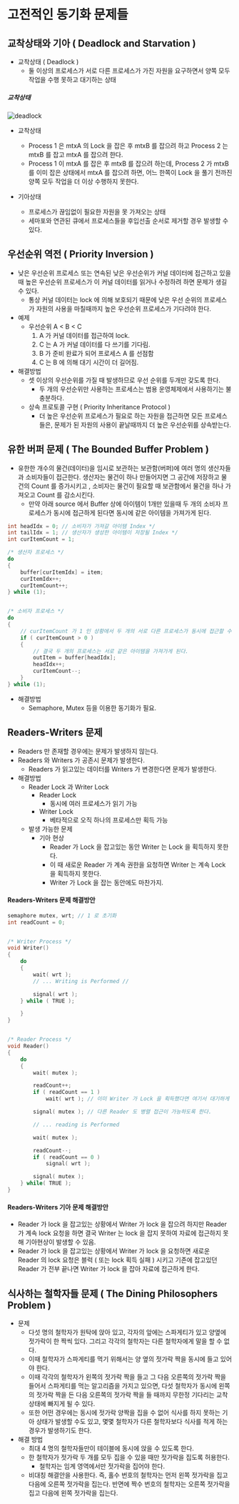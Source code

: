 # 고전적인 동기화 문제들

## 교착상태와 기아 ( Deadlock and Starvation )
* 교착상태 ( Deadlock )
	- 둘 이상의 프로세스가 서로 다른 프로세스가 가진 자원을 요구하면서
	양쪽 모두 작업을 수행 못하고 대기하는 상태


##### 교착상태
![deadlock](https://github.com/martinkang/Study/blob/master/OSConcepts/ProcessManagement/img/Chap6-deadlock.png)
* 교착상태
	- Process 1 은 mtxA 의 Lock 을 잡은 후 mtxB 를 잡으려 하고 Process 2 는 mtxB 를 잡고 mtxA 를 잡으려 한다.
	- Process 1 이 mtxA 를 잡은 후 mtxB 를 잡으려 하는데, Process 2 가 mtxB 를 이미 잡은 상태에서
	mtxA 를 잡으려 하면, 어느 한쪽이 Lock 을 풀기 전까진 양쪽 모두 작업을 더 이상 수행하지 못한다.

* 기아상태
	- 프로세스가 끊임없이 필요한 자원을 못 가져오는 상태
	- 세마포와 연관된 큐에서 프로세스들을 후입선출 순서로 제거할 경우 발생할 수 있다.


## 우선순위 역전 ( Priority Inversion )
* 낮은 우선순위 프로세스 또는 연속된 낮은 우선순위가 커널 데이터에 접근하고 있을 때
높은 우선순위 프로세스가 이 커널 데이터를 읽거나 수정하려 하면 문제가 생길 수 있다.
	- 통상 커널 데이터는 lock 에 의해 보호되기 때문에 낮은 우선 순위의 프로세스가
	자원의 사용을 마칠때까지 높은 우선순위 프로세스가 기다려야 한다.
* 예제
	- 우선순위 A < B < C
		1. A 가 커널 데이터를 접근하여 lock.
		2. C 는 A 가 커널 데이터를 다 쓰기를 기다림.
		3. B 가 준비 완료가 되어 프로세스 A 를 선점함
		4. C 는 B 에 의해 대기 시간이 더 길어짐.
* 해결방법
	- 셋 이상의 우선순위를 가질 때 발생하므로 우선 순위를 두개만 갖도록 한다.
		- 두 개의 우선순위만 사용하는 프로세스는 범용 운영체제에서 사용하기는 불충분하다.
	- 상속 프로토콜 구현 ( Priority Inheritance Protocol )
		- 더 높은 우선순위 프로세스가 필요로 하는 자원을 접근하면 모든 프로세스들은,
		문제가 된 자원의 사용이 끝날때까지 더 높은 우선순위를 상속받는다.


## 유한 버퍼 문제 ( The Bounded Buffer Problem )
* 유한한 개수의 물건(데이터)을 임시로 보관하는 보관함(버퍼)에 여러 명의 생산자들과 소비자들이 접근한다.
생산자는 물건이 하나 만들어지면 그 공간에 저장하고 물건의 Count 를 증가시키고
, 소비자는 물건이 필요할 때 보관함에서 물건을 하나 가져오고 Count 를 감소시킨다.
	- 만약 아래 source 에서 Buffer 상에 아이템이 1개만 있을때 두 개의 소비자 프로세스가 동시에 접근하게 된다면
	동시에 같은 아이템을 가져가게 된다.


```c++
int headIdx = 0; // 소비자가 가져갈 아이템 Index */
int tailIdx = 1; // 생산자가 생성한 아이템이 저장될 Index */
int curItemCount = 1;

/* 생산자 프로세스 */
do
{
	buffer[curItemIdx] = item;
	curItemIdx++;
	curItemCount++;
} while (1);


/* 소비자 프로세스 */
do
{
	// curItemCount 가 1 인 상황에서 두 개의 서로 다른 프로세스가 동시에 접근할 수 있다.
	if ( curItemCount > 0 )
	{
		// 결국 두 개의 프로세스는 서로 같은 아이템을 가져가게 된다.
		outItem = buffer[headIdx];
		headIdx++;
		curItemCount--;
	}
} while (1);
```

* 해결방법
	- Semaphore, Mutex 등을 이용한 동기화가 필요.


## Readers-Writers 문제
* Readers 만 존재할 경우에는 문제가 발생하지 않는다.
* Readers 와 Writers 가 공존시 문제가 발생한다.
	- Readers 가 읽고있는 데이터를 Writers 가 변경한다면 문제가 발생한다.
* 해결방법
	- Reader Lock 과 Writer Lock
		- Reader Lock
			- 동시에 여러 프로세스가 읽기 가능
		- Writer Lock
			- 베타적으로 오직 하나의 프로세스만 획득 가능
	- 발생 가능한 문제
		- 기아 현상
			- Reader 가 Lock 을 잡고있는 동안 Writer 는 Lock 을 획득하지 못한다.
			- 이 때 새로운 Reader 가 계속 권한을 요청하면 Writer 는 계속 Lock 을 획득하지 못한다.
			- Writer 가 Lock 을 잡는 동안에도 마찬가지.

#### Readers-Writers 문제 해결방안
```c++
semaphore mutex, wrt; // 1 로 초기화
int readCount = 0;


/* Writer Process */
void Writer()
{
	do
	{
		wait( wrt );
		// ... Writing is Performed //

		signal( wrt );
	} while ( TRUE );

	}
}


/* Reader Process */
void Reader()
{
	do
	{
		wait( mutex );

		readCount++;
		if ( readCount == 1 )
			wait( wrt ); // 이미 Writer 가 Lock 을 획득했다면 여기서 대기하게 된다.

		signal( mutex ); // 다른 Reader 도 병렬 접근이 가능하도록 한다.

		// ... reading is Performed

		wait( mutex );

		readCount--;
		if ( readCount == 0 )
			signal( wrt );

		signal( mutex );
	} while( TRUE );
}
```

#### Readers-Writers 기아 문제 해결방안
- Reader 가 lock 을 잡고있는 상황에서 Writer 가 lock 을 잡으려 하지만 Reader 가 계속 lock 요청을 하면
결국 Writer 는 lock 을 잡지 못하여 자료에 접근하지 못해 기아현상이 발생할 수 있음.
- Reader 가 lock 을 잡고있는 상황에서 Writer 가 lock 을 요청하면 새로운 Reader 의 lock 요청은 블럭 ( 또는 lock 획득 실패 ) 시키고
기존에 잡고있던 Reader 가 전부 끝나면 Writer 가 lock 을 잡아 자료에 접근하게 한다.


## 식사하는 철학자들 문제 ( The Dining Philosophers Problem )
* 문제
	- 다섯 명의 철학자가 원탁에 앉아 있고, 각자의 앞에는 스파게티가 있고 양옆에 젓가락이 한 짝씩 있다.
	그리고 각각의 철학자는 다른 철학자에게 말을 할 수 없다.
	- 이때 철학자가 스파게티를 먹기 위해서는 양 옆의 젓가락 짝을 동시에 들고 있어야 한다.
	- 이때 각각의 철학자가 왼쪽의 젓가락 짝을 들고 그 다음 오른쪽의 젓가락 짝을 들어서
	스파게티를 먹는 알고리즘을 가지고 있으면,
	다섯 철학자가 동시에 왼쪽의 젓가락 짝을 든 다음 오른쪽의 젓가락 짝을 들 때까지
	무한정 기다리는 교착 상태에 빠지게 될 수 있다.
	-  또한 어떤 경우에는 동시에 젓가락 양짝을 집을 수 없어 식사를 하지 못하는
	기아 상태가 발생할 수도 있고, 몇몇 철학자가 다른 철학자보다 식사를 적게 하는 경우가 발생하기도 한다.
* 해결 방법
	- 최대 4 명의 철학자들만이 테이블에 동시에 앉을 수 있도록 한다.
	- 한 철학자가 젓가락 두 개를 모두 집을 수 있을 때만 젓가락을 집도록 허용한다.
		- 철학자는 임계 영역에서만 젓가락을 집어야 한다.
	- 비대칭 해결안을 사용한다. 즉, 홀수 번호의 철학자는 먼저 왼쪽 젓가락을 집고
	다음에 오른쪽 젓가락을 집는다. 반면에 짝수 번호의 철학자는
	오른쪽 젓가락을 집고 다음에 왼쪽 젓가락을 집는다.
